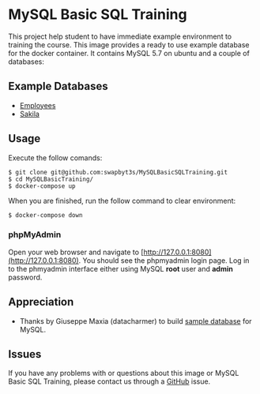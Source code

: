 # MySQL Basic SQL Training

This project help student to have immediate example environment to training the course. This image provides a ready to use example database for the docker container. It contains MySQL 5.7 on ubuntu and a couple of databases:

## Example Databases

- [Employees](https://dev.mysql.com/doc/employee/en/)
- [Sakila](https://dev.mysql.com/doc/sakila/en/)

## Usage

Execute the follow comands:

```
$ git clone git@github.com:swapbyt3s/MySQLBasicSQLTraining.git
$ cd MySQLBasicTraining/
$ docker-compose up
```

When you are finished, run the follow command to clear environment:

```
$ docker-compose down
```

### phpMyAdmin

Open your web browser and navigate to [http://127.0.0.1:8080](http://127.0.0.1:8080). You should see the phpmyadmin login page. Log in to the phmyadmin interface either using MySQL **root** user and **admin** password.

## Appreciation

- Thanks by Giuseppe Maxia (datacharmer) to build [sample database](https://github.com/datacharmer/test_db) for MySQL.

## Issues

If you have any problems with or questions about this image or MySQL Basic SQL Training, please contact us through a [GitHub](https://github.com/swapbyt3s/MySQLBasicTraining/issues) issue.
